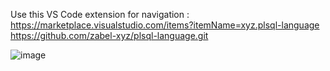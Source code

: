 Use this VS Code extension for navigation :
https://marketplace.visualstudio.com/items?itemName=xyz.plsql-language 
https://github.com/zabel-xyz/plsql-language.git



![image](https://github.com/user-attachments/assets/1f265398-da9f-40ae-a69f-dba942252bdd)

